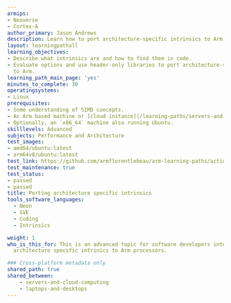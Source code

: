 ```yaml
---
armips:
- Neoverse
- Cortex-A
author_primary: Jason Andrews
description: Learn how to port architecture-specific intrinsics to Arm processors.
layout: learningpathall
learning_objectives:
- Describe what intrinsics are and how to find them in code.
- Evaluate options and use header-only libraries to port architecture-specific intrinics
  to Arm.
learning_path_main_page: 'yes'
minutes_to_complete: 30
operatingsystems:
- Linux
prerequisites:
- Some understanding of SIMD concepts.
- An Arm based machine or [cloud instance](/learning-paths/servers-and-cloud-computing/csp/) running Ubuntu Linux.
- Optionally, an `x86_64` machine also running Ubuntu.
skilllevels: Advanced
subjects: Performance and Architecture
test_images:
- amd64/ubuntu:latest
- arm64v8/ubuntu:latest
test_link: https://github.com/armflorentlebeau/arm-learning-paths/actions/runs/4312122327
test_maintenance: true
test_status:
- passed
- passed
title: Porting architecture specific intrinsics
tools_software_languages:
  - Neon
  - SVE
  - Coding
  - Intrinsics

weight: 1
who_is_this_for: This is an advanced topic for software developers interested in porting
  architecture specific intrinics to Arm processors.

### Cross-platform metadata only
shared_path: true
shared_between:
    - servers-and-cloud-computing
    - laptops-and-desktops
---
```

